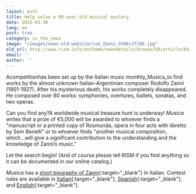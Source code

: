 ```yaml
---
layout: post
title: Help solve a 90-year-old musical mystery
date: 2015-03-30
lang: en
post: true
category: in_the_news
image: "/images/news-old-website/csm_Zanni_9306c2f180.jpg"
old_url: http://www.rism.info/en/home/newsdetails/browse/50/article/64/help-solve-a-90-year-old-musical-mystery.html
email: ''
author: ''
---
```


Acompetitionhas been set up by the Italian music monthly_Musica_to find works by the almost unknown Italian-Argentinian composer Rodolfo Zanni (1901-1927). After his mysterious death, his works completely disappeared. He composed over 80 works: symphonies, overtures, ballets, sonatas, and two operas.

Can you find any?A worldwide musical treasure hunt is underway! _Musica_ writes that a prize of €5,000 will be awarded to whoever finds a "manuscript or a printed copy of Rosmunda, opera in four acts with libretto by Sem Benelli" or to whoever finds "another musical composition, which...will give a significant contribution to the understanding and the knowledge of Zanni’s music."

Let the search begin! (And of course please tell RISM if you find anything so it can be documented in our online catalog.)

_Musica_ has a [short biography of Zanni](http://www.iaml.info/files/news/musica_-_rodolfo_zanni.pdf){:target="_blank"} in Italian. Contest rules are available in [Italian](http://www.iaml.info/files/news/zanni_italian.pdf){:target="_blank"}, [Spanish](http://www.iaml.info/files/news/zanni_spanish.pdf){:target="_blank"}, and [English](http://www.iaml.info/files/news/zanni_english.pdf){:target="_blank"}.